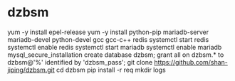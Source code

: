 # dzbsm
yum -y install epel-release
yum -y install python-pip mariadb-server mariadb-devel python-devel gcc gcc-c++ redis
systemctl start redis
systemctl enable redis
systemctl start mariadb
systemctl enable mariadb
mysql_secure_installation
create database dzbsm;
grant all on dzbsm.* to dzbsm@'%' identified by 'dzbsm_pass';
git clone https://github.com/shan-jiping/dzbsm.git
cd dzbsm
pip install -r req
mkdir logs

